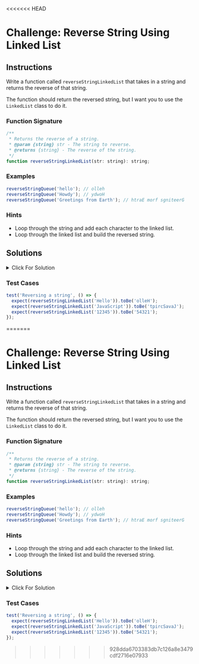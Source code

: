 <<<<<<< HEAD
# Challenge: Reverse String Using Linked List

## Instructions

Write a function called `reverseStringLinkedList` that takes in a string and returns the reverse of that string.

The function should return the reversed string, but I want you to use the `LinkedList` class to do it.

### Function Signature

```js
/**
 * Returns the reverse of a string.
 * @param {string} str - The string to reverse.
 * @returns {string} - The reverse of the string.
 */
function reverseStringLinkedList(str: string): string;
```

### Examples

```js
reverseStringQueue('hello'); // olleh
reverseStringQueue('Howdy'); // ydwoH
reverseStringQueue('Greetings from Earth'); // htraE morf sgniteerG
```

### Hints

- Loop through the string and add each character to the linked list.
- Loop through the linked list and build the reversed string.

## Solutions

<details>
  <summary>Click For Solution</summary>

```js
function reverseStringLinkedList(str) {
  const list = new LinkedList();

  for (let i = str.length - 1; i >= 0; i--) {
    list.add(str[i]);
  }

  let reversedString = '';
  let current = list.head;

  while (current !== null) {
    reversedString += current.data;
    current = current.next;
  }

  return reversedString;
}
```

### Explanation

- Initialize a new `LinkedList` instance.
- Iterate through the string and add each character to the linked list.
- Initialize a variable called `reversedString` and set it to an empty string and a variable called `current` and set it to the head of the linked list.
- Iterate through the linked list and build the reversed string by adding each node's data to the `reversedString` variable and then setting `current` to the next node.
- Return the `reversedString` variable.

</details>

### Test Cases

```js
test('Reversing a string', () => {
  expect(reverseStringLinkedList('Hello')).toBe('olleH');
  expect(reverseStringLinkedList('JavaScript')).toBe('tpircSavaJ');
  expect(reverseStringLinkedList('12345')).toBe('54321');
});
```
=======
# Challenge: Reverse String Using Linked List

## Instructions

Write a function called `reverseStringLinkedList` that takes in a string and returns the reverse of that string.

The function should return the reversed string, but I want you to use the `LinkedList` class to do it.

### Function Signature

```js
/**
 * Returns the reverse of a string.
 * @param {string} str - The string to reverse.
 * @returns {string} - The reverse of the string.
 */
function reverseStringLinkedList(str: string): string;
```

### Examples

```js
reverseStringQueue('hello'); // olleh
reverseStringQueue('Howdy'); // ydwoH
reverseStringQueue('Greetings from Earth'); // htraE morf sgniteerG
```

### Hints

- Loop through the string and add each character to the linked list.
- Loop through the linked list and build the reversed string.

## Solutions

<details>
  <summary>Click For Solution</summary>

```js
function reverseStringLinkedList(str) {
  const list = new LinkedList();

  for (let i = str.length - 1; i >= 0; i--) {
    list.add(str[i]);
  }

  let reversedString = '';
  let current = list.head;

  while (current !== null) {
    reversedString += current.data;
    current = current.next;
  }

  return reversedString;
}
```

### Explanation

- Initialize a new `LinkedList` instance.
- Iterate through the string and add each character to the linked list.
- Initialize a variable called `reversedString` and set it to an empty string and a variable called `current` and set it to the head of the linked list.
- Iterate through the linked list and build the reversed string by adding each node's data to the `reversedString` variable and then setting `current` to the next node.
- Return the `reversedString` variable.

</details>

### Test Cases

```js
test('Reversing a string', () => {
  expect(reverseStringLinkedList('Hello')).toBe('olleH');
  expect(reverseStringLinkedList('JavaScript')).toBe('tpircSavaJ');
  expect(reverseStringLinkedList('12345')).toBe('54321');
});
```
>>>>>>> 928dda6703383db7c126a8e3479cdf2716e07933
